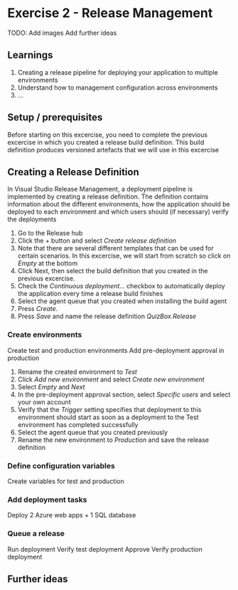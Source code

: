 # Exercise 2 - Release Management

TODO: Add images
      Add further ideas

## Learnings
1. Creating a release pipeline for deploying your application to multiple environments
2. Understand how to management configuration across environments
3. ...

## Setup / prerequisites
Before starting on this excercise, you need to complete the previous excercise in which you created a release build definition. This build definition produces versioned artefacts that we will use in this excercise

## Creating a Release Definition
In Visual Studio Release Management, a deployment pipeline is implemented by creating a release definition. The definition contains information about the different environments, how the application should be deployed to each environment and which users should (if necessary) verify the deployments

1. Go to the Release hub
2. Click the + button and select *Create release definition*
3. Note that there are several different templates that can be used for certain scenarios. In this excercise, we will start from scratch so click on *Empty* at the bottom
4. Click Next, then select the build definition that you created in the previous excercise.
5. Check the *Continuous deployment...* checkbox to automatically deploy the application every time a release build finishes
6. Select the agent queue that you created when installing the build agent
7. Press *Create*. 
8. Press *Save* and name the release definition *QuizBox.Release*

### Create environments
Create test and production environments
Add pre-deployment approval in production

1. Rename the created environment to *Test*
2. Click *Add new environment* and select *Create new environment*
3. Select *Empty* and *Next*
4. In the pre-deployment approval section, select *Specific users* and select your own account
5. Verify that the *Trigger* setting specifies that deployment to this environment should start as soon as a deployment to the Test environment has completed successfully
6. Select the agent queue that you created previously
7. Rename the new environment to *Production* and save the release definition

### Define configuration variables
Create variables for test and production

### Add deployment tasks 
Deploy 2 Azure web apps + 1 SQL database

### Queue a release
Run deployment
Verify test deployment
Approve
Verify production deployment



## Further ideas


